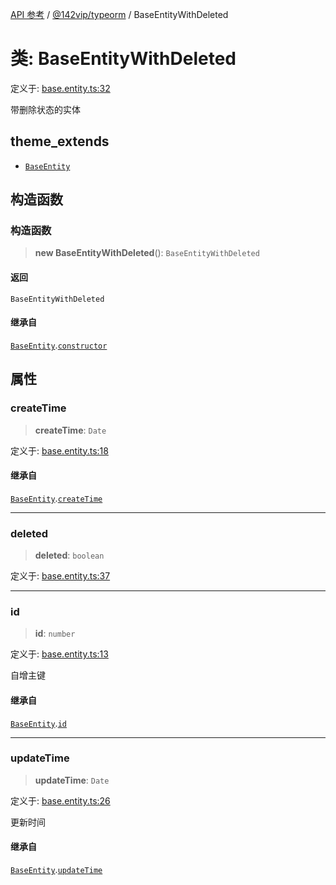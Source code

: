 [API 参考](../wiki/Home) / [@142vip/typeorm](../wiki/@142vip.typeorm) / BaseEntityWithDeleted

# 类: BaseEntityWithDeleted

定义于: [base.entity.ts:32](https://github.com/142vip/core-x/blob/25cf658819688f02293d600e7003b5877a2f9489/packages/typeorm/src/base.entity.ts#L32)

带删除状态的实体

## theme_extends

- [`BaseEntity`](../wiki/@142vip.typeorm.%E7%B1%BB.BaseEntity)

## 构造函数

### 构造函数

> **new BaseEntityWithDeleted**(): `BaseEntityWithDeleted`

#### 返回

`BaseEntityWithDeleted`

#### 继承自

[`BaseEntity`](../wiki/@142vip.typeorm.%E7%B1%BB.BaseEntity).[`constructor`](../wiki/@142vip.typeorm.%E7%B1%BB.BaseEntity#constructor)

## 属性

### createTime

> **createTime**: `Date`

定义于: [base.entity.ts:18](https://github.com/142vip/core-x/blob/25cf658819688f02293d600e7003b5877a2f9489/packages/typeorm/src/base.entity.ts#L18)

#### 继承自

[`BaseEntity`](../wiki/@142vip.typeorm.%E7%B1%BB.BaseEntity).[`createTime`](../wiki/@142vip.typeorm.%E7%B1%BB.BaseEntity#createtime)

***

### deleted

> **deleted**: `boolean`

定义于: [base.entity.ts:37](https://github.com/142vip/core-x/blob/25cf658819688f02293d600e7003b5877a2f9489/packages/typeorm/src/base.entity.ts#L37)

***

### id

> **id**: `number`

定义于: [base.entity.ts:13](https://github.com/142vip/core-x/blob/25cf658819688f02293d600e7003b5877a2f9489/packages/typeorm/src/base.entity.ts#L13)

自增主键

#### 继承自

[`BaseEntity`](../wiki/@142vip.typeorm.%E7%B1%BB.BaseEntity).[`id`](../wiki/@142vip.typeorm.%E7%B1%BB.BaseEntity#id)

***

### updateTime

> **updateTime**: `Date`

定义于: [base.entity.ts:26](https://github.com/142vip/core-x/blob/25cf658819688f02293d600e7003b5877a2f9489/packages/typeorm/src/base.entity.ts#L26)

更新时间

#### 继承自

[`BaseEntity`](../wiki/@142vip.typeorm.%E7%B1%BB.BaseEntity).[`updateTime`](../wiki/@142vip.typeorm.%E7%B1%BB.BaseEntity#updatetime)
